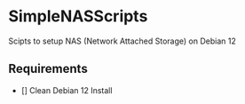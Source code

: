 # SimpleNASScripts

Scipts to setup NAS (Network Attached Storage) on Debian 12

## Requirements

- [] Clean Debian 12 Install
